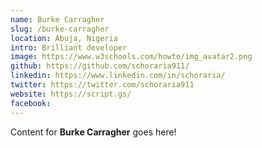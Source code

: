 ```yaml
---
name: Burke Carragher
slug: /burke-carragher
location: Abuja, Nigeria
intro: Brilliant developer
image: https://www.w3schools.com/howto/img_avatar2.png
github: https://github.com/schoraria911/
linkedin: https://www.linkedin.com/in/schoraria/
twitter: https://twitter.com/schoraria911
website: https://script.gs/
facebook: 
---
```

Content for **Burke Carragher** goes here!